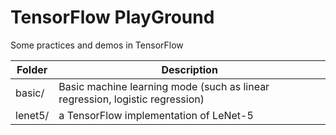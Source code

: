 # TensorFlow PlayGround
Some practices and demos in TensorFlow

| Folder | Description |
| --- | --- |
| basic/ | Basic machine learning mode (such as linear regression, logistic regression) |
| lenet5/ | a TensorFlow implementation of LeNet-5 |
